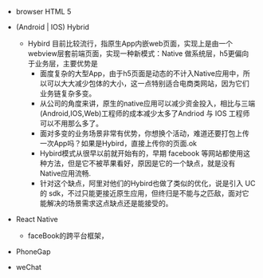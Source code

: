 

+ browser HTML 5

+ (Android | IOS) Hybrid
  - Hybird 目前比较流行，指原生App内嵌web页面，实现上是由一个webview层套前端页面，实现一种新模式：Native 做系统层，h5更偏向于业务层，主要优势是
    - 面度复杂的大型App，由于h5页面是动态的不计入Native应用中，所以可以大大减少包体的大小，这一点特别适合电商类网站，因为它们业务链复杂多变。
    - 从公司的角度来讲，原生的native应用可以减少资金投入，相比与三端(Android,IOS,Web)工程师的成本减少太多了Andriod 与 IOS 工程师 可以不用那么多了。
    - 面对多变的业务场景非常有优势，你想换个活动，难道还要打包上传一次App吗？如果是Hybird，直接上传你的页面.ok
    - Hybird模式从很早以前就开始有的，早期 facebook 等网站都使用这种方法，但是它不被苹果看好，原因是它的一个缺点，就是没有Native应用流畅.
    - 针对这个缺点，阿里对他们的Hybird也做了类似的优化，说是引入 UC 的 sdk，不过只能更接近原生应用，但终归是不能与之匹敌，面对它能解决的场景需求这点缺点还是能接受的。

+ React Native
  - faceBook的跨平台框架，

+ PhoneGap

+ weChat